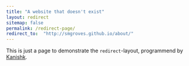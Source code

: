 ```yaml
---
title: "A website that doesn't exist"
layout: redirect
sitemap: false
permalink: /redirect-page/
redirect_to:  "http://smgroves.github.io/about/"
---
```

This is just a page to demonstrate the `redirect`-layout, programmend by [Kanishk](http://codingtips.kanishkkunal.in/about/).